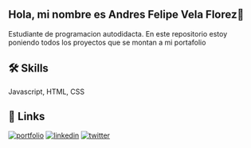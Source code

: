 
## Hola, mi nombre es Andres Felipe Vela Florez👋

Estudiante de programacion autodidacta.
En este repositorio estoy poniendo todos los proyectos que se montan a mi portafolio

## 🛠 Skills
Javascript, HTML, CSS


## 🔗 Links
[![portfolio](https://img.shields.io/badge/my_portfolio-000?style=for-the-badge&logo=ko-fi&logoColor=white)](https://andresfelipevela.com/)
[![linkedin](https://img.shields.io/badge/linkedin-0A66C2?style=for-the-badge&logo=linkedin&logoColor=white)](https://www.linkedin.com/in/andresvelaflorez/)
[![twitter](https://img.shields.io/badge/twitter-1DA1F2?style=for-the-badge&logo=twitter&logoColor=white)](https://twitter.com/64Thekiller)
